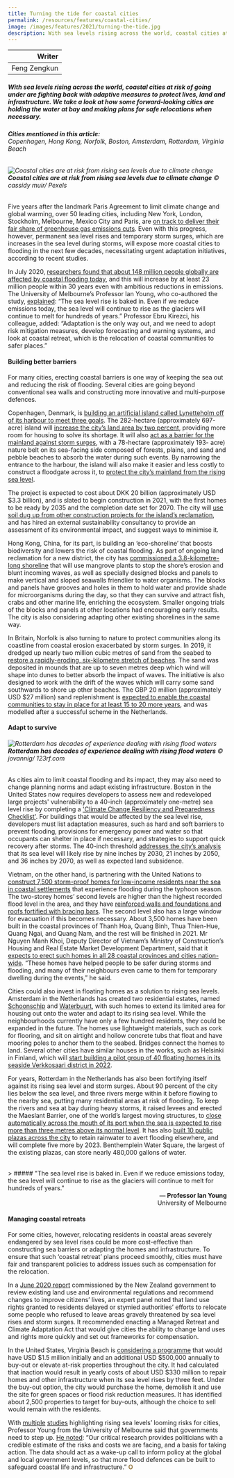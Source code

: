 ```yaml
---
title: Turning the tide for coastal cities
permalink: /resources/features/coastal-cities/
image: /images/features/2021/turning-the-tide.jpg
description: With sea levels rising across the world, coastal cities at risk of going under are fighting back with adaptive measures to protect lives, land and infrastructure. We take a look at how some forward-looking cities are holding the water at bay and making plans for safe relocations when necessary.
---
```


| Writer |
|---:|
| Feng Zengkun |

##### With sea levels rising across the world, coastal cities at risk of going under are fighting back with adaptive measures to protect lives, land and infrastructure. We take a look at how some forward-looking cities are holding the water at bay and making plans for safe relocations when necessary.

###### **Cities mentioned in this article:** <br> Copenhagen, Hong Kong, Norfolk, Boston, Amsterdam, Rotterdam, Virginia Beach

###### ![Coastal cities are at risk from rising sea levels due to climate change](/images/features/2021/turning-the-tide.jpg/)**Coastal cities are at risk from rising sea levels due to climate change** © cassidy muir/ Pexels

Five years after the landmark Paris Agreement to limit climate change and global warming, over 50 leading cities, including New York, London, Stockholm, Melbourne, Mexico City and Paris, are [on track to deliver their fair share of greenhouse gas emissions cuts](https://www.c40.org/press_releases/new-analysis-world-cities-on-track). Even with this progress, however, permanent sea level rises and temporary storm surges, which are increases in the sea level during storms, will expose more coastal cities to flooding in the next few decades, necessitating urgent adaptation initiatives, according to recent studies. 

In July 2020, [researchers found that about 148 million people globally are affected by coastal flooding today](https://www.nature.com/articles/s41598-020-67736-6), and this will increase by at least 23 million people within 30 years even with ambitious reductions in emissions. The University of Melbourne’s Professor Ian Young, who co-authored the study, [explained](https://www.theguardian.com/environment/2020/jul/31/extra-23-million-people-could-face-coastal-flooding-within-30-years-even-with-emission-cuts-study-says): “The sea level rise is baked in. Even if we reduce emissions today, the sea level will continue to rise as the glaciers will continue to melt for hundreds of years.” Professor Ebru Kirezci, his colleague, added: “Adaptation is the only way out, and we need to adopt risk mitigation measures, develop forecasting and warning systems, and look at coastal retreat, which is the relocation of coastal communities to safer places.”

#### **Building better barriers**

For many cities, erecting coastal barriers is one way of keeping the sea out and reducing the risk of flooding. Several cities are going beyond conventional sea walls and constructing more innovative and multi-purpose defences. 

Copenhagen, Denmark, is [building an artificial island called Lynetteholm off of its harbour to meet three goals](https://www.bbc.com/worklife/gallery/20190918-the-new-island-solving-a-nordic-housing-crisis). The 282-hectare (approximately 697-acre) island will [increase the city’s land area by two percent](https://www.cowi.com/about/news-and-press/go-ahead-given-for-lynetteholmen), providing more room for housing to solve its shortage. It will also [act as a barrier for the mainland against storm surges](https://cphpost.dk/?p=120979), with a 78-hectare (approximately 193- acre) nature belt on its sea-facing side composed of forests, plains, and sand and pebble beaches to absorb the water during such events. By narrowing the entrance to the harbour, the island will also make it easier and less costly to construct a floodgate across it, to [protect the city’s mainland from the rising sea level](https://www.railjournal.com/passenger/metros/new-copenhagen-m5-west-metro-line-proposed/). 

The project is expected to cost about DKK 20 billion (approximately USD $3.3 billion), and is slated to begin construction in 2021, with the first homes to be ready by 2035 and the completion date set for 2070. The city will [use soil dug up from other construction projects for the island’s reclamation](https://ramboll.com/projects/rdk/lynetteholm), and has hired an external sustainability consultancy to provide an assessment of its environmental impact, and suggest ways to minimise it. 

Hong Kong, China, for its part, is building an ‘eco-shoreline’ that boosts biodiversity and lowers the risk of coastal flooding. As part of ongoing land reclamation for a new district, the city has [commissioned a 3.8-kilometre-long shoreline](https://www.chinadailyhk.com/article/125759) that will use mangrove plants to stop the shore’s erosion and blunt incoming waves, as well as specially designed blocks and panels to make vertical and sloped seawalls friendlier to water organisms. The blocks and panels have grooves and holes in them to hold water and provide shade for microorganisms during the day, so that they can survive and attract fish, crabs and other marine life, enriching the ecosystem. Smaller ongoing trials of the blocks and panels at other locations had encouraging early results. The city is also considering adapting other existing shorelines in the same way. 

In Britain, Norfolk is also turning to nature to protect communities along its coastline from coastal erosion exacerbated by storm surges. In 2019, it dredged up nearly two million cubic metres of sand from the seabed to [restore a rapidly-eroding, six-kilometre stretch of beaches](https://www.theguardian.com/environment/2019/sep/20/norfolk-slows-down-coastal-erosion-with-sandscaping-scheme). The sand was deposited in mounds that are up to seven metres deep which wind will shape into dunes to better absorb the impact of waves. The initiative is also designed to work with the drift of the waves which will carry some sand southwards to shore up other beaches. The GBP 20 million (approximately USD $27 million) sand replenishment is [expected to enable the coastal communities to stay in place for at least 15 to 20 more years](https://pulitzercenter.org/reporting/how-dutch-are-building-coastal-protection-less-natures-help), and was modelled after a successful scheme in the Netherlands. 

#### **Adapt to survive**

###### ![Rotterdam has decades of experience dealing with rising flood waters](/images/features/2021/rotterdam.jpg/)**Rotterdam has decades of experience dealing with rising flood waters** © jovannig/ 123rf.com

As cities aim to limit coastal flooding and its impact, they may also need to change planning norms and adapt existing infrastructure. Boston in the United States now requires developers to assess new and redeveloped large projects' vulnerability to a 40-inch (approximately one-metre) sea level rise by completing a ['Climate Change Resiliency and Preparedness Checklist'](http://www.bostonplans.org/documents/planning/policy-planning/boston-climate-resiliency-checklist-word-version-2). For buildings that would be affected by the sea level rise, developers must list adaptation measures, such as hard and soft barriers to prevent flooding, provisions for emergency power and water so that occupants can shelter in place if necessary, and strategies to support quick recovery after storms. The 40-inch threshold [addresses the city’s analysis](https://www.boston.gov/sites/default/files/file/2020/10/Final_North%20End%20Downtown%20Final_EMBARGO_0.pdf) that its sea level will likely rise by nine inches by 2030, 21 inches by 2050, and 36 inches by 2070, as well as expected land subsidence.

Vietnam, on the other hand, is partnering with the United Nations to [construct 7,500 storm-proof homes for low-income residents near the sea in coastal settlements](https://e.vnexpress.net/news/news/vietnam-needs-100-000-flood-proof-houses-on-the-coast-undp-4208060.html) that experience flooding during the typhoon season. The two-storey homes’ second levels are higher than the highest recorded flood level in the area, and they have [reinforced walls and foundations and roofs fortified with bracing bars](https://www.straitstimes.com/asia/se-asia/bolstering-homes-to-weather-storms). The second level also has a large window for evacuation if this becomes necessary. About 3,500 homes have been built in the coastal provinces of Thanh Hoa, Quang Binh, Thua Thien-Hue, Quang Ngai, and Quang Nam, and the rest will be finished in 2021. Mr Nguyen Manh Khoi, Deputy Director of Vietnam’s Ministry of Construction’s Housing and Real Estate Market Development Department, said that it [expects to erect such homes in all 28 coastal provinces and cities nation-wide](https://www.vir.com.vn/flood-proof-homes-saving-the-day-for-central-coast-families-81273.html). “These homes have helped people to be safer during storms and flooding, and many of their neighbours even came to them for temporary dwelling during the events,” he said. 

Cities could also invest in floating homes as a solution to rising sea levels. Amsterdam in the Netherlands has created two residential estates, named [Schoonschip](http://www.spaceandmatter.nl/schoonschip) and [Waterbuurt](https://www.news18.com/news/buzz/waterbuurt-this-floating-locality-in-amsterdam-is-paving-the-way-to-live-with-rising-sea-levels-3198983.html), with such homes to extend its limited area for housing out onto the water and adapt to its rising sea level. While the neighbourhoods currently have only a few hundred residents, they could be expanded in the future. The homes use lightweight materials, such as cork for flooring, and sit on airtight and hollow concrete tubs that float and have mooring poles to anchor them to the seabed. Bridges connect the homes to land. Several other cities have similar houses in the works, such as Helsinki in Finland, which will [start building a pilot group of 40 floating homes in its seaside Verkkosaari district in 2022](https://thehill.com/changing-america/sustainability/infrastructure/485887-can-floating-houses-provide-a-solution-to). 

For years, Rotterdam in the Netherlands has also been fortifying itself against its rising sea level and storm surges. About 90 percent of the city lies below the sea level, and three rivers merge within it before flowing to the nearby sea, putting many residential areas at risk of flooding. To keep the rivers and sea at bay during heavy storms, it raised levees and erected the Maeslant Barrier, one of the world’s largest moving structures, to [close automatically across the mouth of its port when the sea is expected to rise more than three metres above its normal level](https://www.rijkswaterstaat.nl/english/about-us/gems-of-rijkswaterstaat/maeslant-barrier/index.aspx). It has also [built 10 public plazas across the city](https://pulitzercenter.org/reporting/pour-it-how-dutch-cities-are-soaking-rain-and-reducing-flooding) to retain rainwater to avert flooding elsewhere, and will complete five more by 2023. Benthemplein Water Square, the largest of the existing plazas, can store nearly 480,000 gallons of water. 

<br>
> ##### "The sea level rise is baked in. Even if we reduce emissions today, the sea level will continue to rise as the glaciers will continue to melt for hundreds of years."

<div align="right"><b>— Professor Ian Young</b> <br> University of Melbourne</div>

#### **Managing coastal retreats**

For some cities, however, relocating residents in coastal areas severely endangered by sea level rises could be more cost-effective than constructing sea barriers or adapting the homes and infrastructure. To ensure that such ‘coastal retreat’ plans proceed smoothly, cities must have fair and transparent policies to address issues such as compensation for the relocation. 

In a [June 2020 report](https://www.mfe.govt.nz/sites/default/files/media/RMA/rm-panel-review-report-web.pdf) commissioned by the New Zealand government to review existing land use and environmental regulations and recommend changes to improve citizens’ lives, an expert panel noted that land use rights granted to residents delayed or stymied authorities’ efforts to relocate some people who refused to leave areas gravely threatened by sea level rises and storm surges. It recommended enacting a Managed Retreat and Climate Adaptation Act that would give cities the ability to change land uses and rights more quickly and set out frameworks for compensation.

In the United States, Virginia Beach is [considering a programme](https://www.pilotonline.com/news/environment/vp-nw-virginia-beach-buyout-flood-20200108-gopea7cb3reidcvr7h62ywfmz4-story.html) that would have USD $1.5 million initially and an additional USD $500,000 annually to buy-out or elevate at-risk properties throughout the city. It had calculated that inaction would result in yearly costs of about USD $330 million to repair homes and other infrastructure when its sea level rises by three feet. Under the buy-out option, the city would purchase the home, demolish it and use the site for green spaces or flood risk reduction measures. It has identified about 2,500 properties to target for buy-outs, although the choice to sell would remain with the residents. 

With [multiple](https://climatenewsnetwork.net/rising-tides-will-leave-no-choice-for-us-millions/) [studies](https://climatenewsnetwork.net/europes-coastal-flooding-to-top-half-a-metre-by-2100/) highlighting rising sea levels’ looming risks for cities, Professor Young from the University of Melbourne said that governments need to step up. [He noted](https://www.eco-business.com/news/250-million-coastal-dwellers-will-face-rising-floods/): “Our critical research provides politicians with a credible estimate of the risks and costs we are facing, and a basis for taking action. The data should act as a wake-up call to inform policy at the global and local government levels, so that more flood defences can be built to safeguard coastal life and infrastructure.” **<font color="#967942">O</font>**
